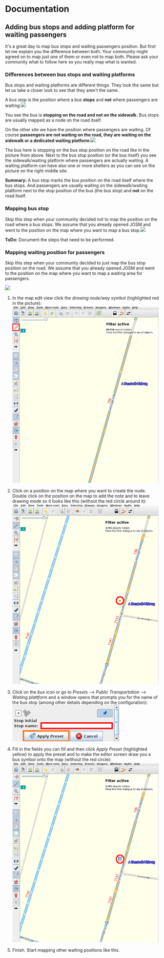 # Documentation

## Adding bus stops and adding platform for waiting passengers

It's a great day to map bus stops and waiting passengers position. But first let me explain you the difference between both. Your community might agreed on to map just one of them or even not to map both. Please ask your community what to follow here so you really map what is wanted.

### Differences between bus stops and waiting platforms

Bus stops and waiting platforms are different things. They look the same but let us take a closer look to see that they aren't the same.

A bus stop is the position where a bus **stops** and **not** where passengers are waiting:![](https://upload.wikimedia.org/wikipedia/commons/thumb/e/ee/Pr%C5%AFmyslov%C3%A1_str3%2C_Prague_%C5%A0t%C4%9Brboholy.jpg/782px-Pr%C5%AFmyslov%C3%A1_str3%2C_Prague_%C5%A0t%C4%9Brboholy.jpg)

You see the bus is **stopping on the road and not on the sidewalk.** Bus stops are usually mapped as a node on the road itself.

On the other site we have the position where passengers are waiting. Of course **passengers are not waiting on the road, they are waiting on the sidewalk or a dedicated waiting platform**:![](https://upload.wikimedia.org/wikipedia/commons/thumb/c/c0/Bayview_trstwy.jpg/800px-Bayview_trstwy.jpg)

The bus here is stopping on the bus stop position on the road like in the picture from above. Next to the bus stop position (or the bus itself) you see the sidewalk/waiting platform where passengers are actually waiting. A waiting platform can have also one or more shelters as you can see on the picture on the right middle site.

**Summary:** A bus stop marks the bus position on the road itself where the bus stops. And passengers are usually waiting on the sidewalk/waiting platform next to the stop position of the bus (the bus stop) and **not** on the road itself.

### Mapping bus stop

Skip this step when your community decided not to map the position on the road where a bus stops. We assume that you already opened JOSM and went to the position on the map where you want to map a bus stop.![](https://upload.wikimedia.org/wikipedia/commons/thumb/e/ee/Pr%C5%AFmyslov%C3%A1_str3%2C_Prague_%C5%A0t%C4%9Brboholy.jpg/313px-Pr%C5%AFmyslov%C3%A1_str3%2C_Prague_%C5%A0t%C4%9Brboholy.jpg)

**ToDo:** Document the steps that need to be performed.

### Mapping waiting position for passengers

Skip this step when your community decided to just map the bus stop position on the road. We assume that you already opened JOSM and went to the position on the map where you want to map a waiting area for passengers.

![](https://upload.wikimedia.org/wikipedia/commons/thumb/c/c0/Bayview_trstwy.jpg/320px-Bayview_trstwy.jpg)

1. In the map edit view click the _drawing node/way_ symbol (highlighted red in the picture): ![](josm-editor-addnote.png)

2. Click on a position on the map where you want to create the node. Double click on the position on the map to add the note and to leave drawing mode so it looks like this (without the red circle around it): ![](josm-editor-nodeonmap.png)

3. Click on the _bus_ icon or go to _Presets_ --> _Public Transportation_ --> _Waiting plattform_ and a window opens that prompts you for the name of the bus stop (among other details depending on the configuration):![](josm-busstation-addname.png)

4. Fill in the fields you can fill and then click _Apply Preset_ (highlighted yellow) to apply the preset and to make the editor screen draw you a bus symbol onto the map (without the red circle): ![](josm-editor-bussymbolonmap.png)

5. Finish. Start mapping other waiting positions like this.
